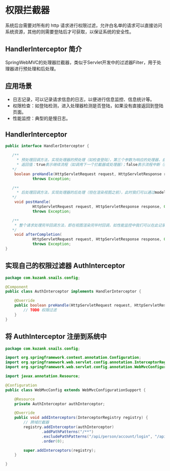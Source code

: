 
# 权限拦截器
系统后台需要对所有的 http 请求进行权限过滤，允许白名单的请求可以直接访问系统资源，其他的则需要登陆后才可获取，以保证系统的安全性。

## HandlerInterceptor 简介
SpringWebMVC的处理器拦截器，类似于Servlet开发中的过滤器Filter，用于处理器进行预处理和后处理。

## 应用场景
- 日志记录，可以记录请求信息的日志，以便进行信息监控、信息统计等。
- 权限检查：如登陆检测，进入处理器检测是否登陆，如果没有直接返回到登陆页面。
- 性能监控：典型的是慢日志。

## HandlerInterceptor
```java
public interface HandlerInterceptor {

   /**
     * 预处理回调方法，实现处理器的预处理（如检查登陆），第三个参数为响应的处理器，自定义Controller
     * 返回值：true表示继续流程（如调用下一个拦截器或处理器）；false表示流程中断（如登录检查失败），不会继续调用其他的拦截器或处理器，此时我们需要通过response来产生响应；
   */
    boolean preHandle(HttpServletRequest request, HttpServletResponse response, Object handler)
            throws Exception;

   /**
     * 后处理回调方法，实现处理器的后处理（但在渲染视图之前），此时我们可以通过modelAndView（模型和视图对象）对模型数据进行处理或对视图进行处理，modelAndView也可能为null。
   */
    void postHandle(
            HttpServletRequest request, HttpServletResponse response, Object handler, ModelAndView modelAndView)
            throws Exception;

   /**
    * 整个请求处理完毕回调方法，即在视图渲染完毕时回调，如性能监控中我们可以在此记录结束时间并输出消耗时间，还可以进行一些资源清理，类似于try-catch-finally中的finally，但仅调用处理器执行链中
   */
    void afterCompletion(
            HttpServletRequest request, HttpServletResponse response, Object handler, Exception ex)
            throws Exception;
}
```

## 实现自己的权限过滤器 AuthInterceptor
```java
package com.kuzank.snails.config;

@Component
public class AuthInterceptor implements HandlerInterceptor {

    @Override
    public boolean preHandle(HttpServletRequest request, HttpServletResponse response, Object handler) throws Exception {
        // TODO 权限过滤
    }
}
```

## 将 AuthInterceptor 注册到系统中
```java
package com.kuzank.snails.config;

import org.springframework.context.annotation.Configuration;
import org.springframework.web.servlet.config.annotation.InterceptorRegistry;
import org.springframework.web.servlet.config.annotation.WebMvcConfigurationSupport;

import javax.annotation.Resource;

@Configuration
public class WebMvcConfig extends WebMvcConfigurationSupport {

    @Resource
    private AuthInterceptor authInterceptor;

    @Override
    public void addInterceptors(InterceptorRegistry registry) {
        // 跨域拦截器
        registry.addInterceptor(authInterceptor)
                .addPathPatterns("/**")
                .excludePathPatterns("/api/person/account/login", "/api/file/download/**")
                .order(0);

        super.addInterceptors(registry);
    }

}
```
